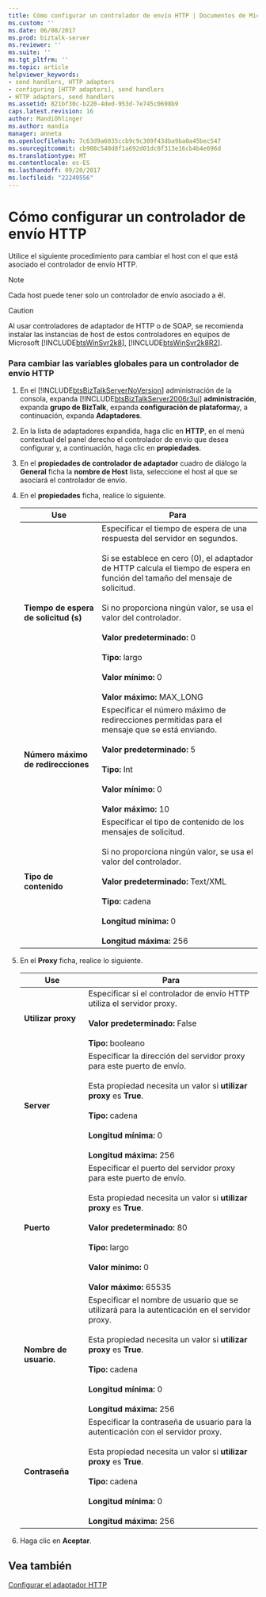 ```yaml
---
title: Cómo configurar un controlador de envío HTTP | Documentos de Microsoft
ms.custom: ''
ms.date: 06/08/2017
ms.prod: biztalk-server
ms.reviewer: ''
ms.suite: ''
ms.tgt_pltfrm: ''
ms.topic: article
helpviewer_keywords:
- send handlers, HTTP adapters
- configuring [HTTP adapters], send handlers
- HTTP adapters, send handlers
ms.assetid: 821bf30c-b220-4ded-953d-7e745c0698b9
caps.latest.revision: 16
author: MandiOhlinger
ms.author: mandia
manager: anneta
ms.openlocfilehash: 7c63d9a6035ccb9c9c309f43dba9ba0a45bec547
ms.sourcegitcommit: cb908c540d8f1a692d01dc8f313e16cb4b4e696d
ms.translationtype: MT
ms.contentlocale: es-ES
ms.lasthandoff: 09/20/2017
ms.locfileid: "22249556"
---
```

# <a name="how-to-configure-an-http-send-handler"></a>Cómo configurar un controlador de envío HTTP
Utilice el siguiente procedimiento para cambiar el host con el que está asociado el controlador de envío HTTP.  
  
> [!NOTE]
>  Cada host puede tener solo un controlador de envío asociado a él.  
  
> [!CAUTION]
>  Al usar controladores de adaptador de HTTP o de SOAP, se recomienda instalar las instancias de host de estos controladores en equipos de Microsoft [!INCLUDE[btsWinSvr2k8](../includes/btswinsvr2k8-md.md)], [!INCLUDE[btsWinSvr2k8R2](../includes/btswinsvr2k8r2-md.md)].  
  
### <a name="to-change-global-variables-for-an-http-send-handler"></a>Para cambiar las variables globales para un controlador de envío HTTP  
  
1.  En el [!INCLUDE[btsBizTalkServerNoVersion](../includes/btsbiztalkservernoversion-md.md)] administración de la consola, expanda [!INCLUDE[btsBizTalkServer2006r3ui](../includes/btsbiztalkserver2006r3ui-md.md)] **administración**, expanda **grupo de BizTalk**, expanda **configuración de plataforma**y, a continuación, expanda **Adaptadores**.  
  
2.  En la lista de adaptadores expandida, haga clic en **HTTP**, en el menú contextual del panel derecho el controlador de envío que desea configurar y, a continuación, haga clic en **propiedades**.  
  
3.  En el **propiedades de controlador de adaptador** cuadro de diálogo la **General** ficha la **nombre de Host** lista, seleccione el host al que se asociará el controlador de envío.  
  
4.  En el **propiedades** ficha, realice lo siguiente.  
  
    |Use|Para|  
    |--------------|----------------|  
    |**Tiempo de espera de solicitud (s)**|Especificar el tiempo de espera de una respuesta del servidor en segundos.<br /><br /> Si se establece en cero (0), el adaptador de HTTP calcula el tiempo de espera en función del tamaño del mensaje de solicitud.<br /><br /> Si no proporciona ningún valor, se usa el valor del controlador.<br /><br /> **Valor predeterminado:** 0<br /><br /> **Tipo:** largo<br /><br /> **Valor mínimo:** 0<br /><br /> **Valor máximo:** MAX_LONG|  
    |**Número máximo de redirecciones**|Especificar el número máximo de redirecciones permitidas para el mensaje que se está enviando.<br /><br /> **Valor predeterminado:** 5<br /><br /> **Tipo:** Int<br /><br /> **Valor mínimo:** 0<br /><br /> **Valor máximo:** 10|  
    |**Tipo de contenido**|Especificar el tipo de contenido de los mensajes de solicitud.<br /><br /> Si no proporciona ningún valor, se usa el valor del controlador.<br /><br /> **Valor predeterminado:** Text/XML<br /><br /> **Tipo:** cadena<br /><br /> **Longitud mínima:** 0<br /><br /> **Longitud máxima:** 256|  
  
5.  En el **Proxy** ficha, realice lo siguiente.  
  
    |Use|Para|  
    |--------------|----------------|  
    |**Utilizar proxy**|Especificar si el controlador de envío HTTP utiliza el servidor proxy.<br /><br /> **Valor predeterminado:** False<br /><br /> **Tipo:** booleano|  
    |**Server**|Especificar la dirección del servidor proxy para este puerto de envío.<br /><br /> Esta propiedad necesita un valor si **utilizar proxy** es **True**.<br /><br /> **Tipo:** cadena<br /><br /> **Longitud mínima:** 0<br /><br /> **Longitud máxima:** 256|  
    |**Puerto**|Especificar el puerto del servidor proxy para este puerto de envío.<br /><br /> Esta propiedad necesita un valor si **utilizar proxy** es **True**.<br /><br /> **Valor predeterminado:** 80<br /><br /> **Tipo:** largo<br /><br /> **Valor mínimo:** 0<br /><br /> **Valor máximo:** 65535|  
    |**Nombre de usuario.**|Especificar el nombre de usuario que se utilizará para la autenticación en el servidor proxy.<br /><br /> Esta propiedad necesita un valor si **utilizar proxy** es **True**.<br /><br /> **Tipo:** cadena<br /><br /> **Longitud mínima:** 0<br /><br /> **Longitud máxima:** 256|  
    |**Contraseña**|Especificar la contraseña de usuario para la autenticación con el servidor proxy.<br /><br /> Esta propiedad necesita un valor si **utilizar proxy** es **True**.<br /><br /> **Tipo:** cadena<br /><br /> **Longitud mínima:** 0<br /><br /> **Longitud máxima:** 256|  
  
6.  Haga clic en **Aceptar**.  
  
## <a name="see-also"></a>Vea también  
 [Configurar el adaptador HTTP](../core/configuring-the-http-adapter.md)